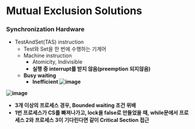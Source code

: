 <h1> Mutual Exclusion Solutions </h1>

<h3> Synchronization Hardware </h3>

- TestAndSet(TAS) instruction
  - Test와 Set을 한 번에 수행하는 기계어
  - Machine instruction
    - Atomicity, Indivisible
    - <b> 실행 중 interrupt를 받지 않음(preemption 되지않음)
  - Busy waiting
    - Inefficient
![image](https://github.com/youbeen2798/Deep-CS-study_for_interview/assets/62228401/1ea5a282-ae0e-4e75-9714-1d7f6af9e68b)

![image](https://github.com/youbeen2798/Deep-CS-study_for_interview/assets/62228401/95b85fea-3f64-444f-b296-716cfc8fc617)

- 3개 이상의 프로세스 경우, Bounded waiting 조건 위배
- 1번 프로세스가 CS를 빠져나가고, lock을 false로 만들었을 때, while문에서 프로세스 2와 프로세스 3이 기다린다면 같이 Critical Section 접근
